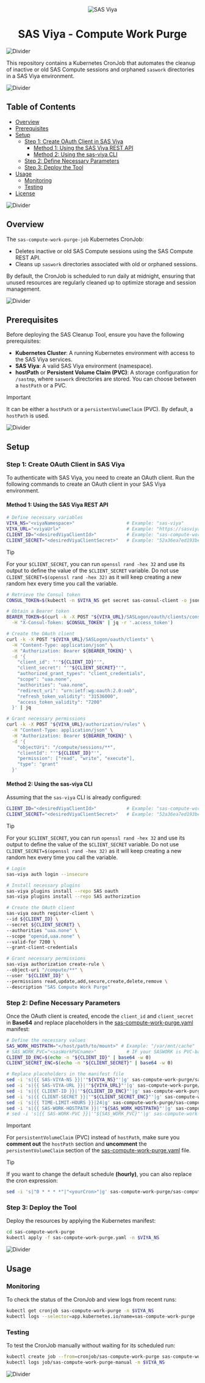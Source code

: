 <div align="center">

![SAS Viya](/.design/sasviya.png)

# **SAS Viya - Compute Work Purge**

</div>

![Divider](/.design/divider.png)

This repository contains a Kubernetes CronJob that automates the cleanup of inactive or old SAS Compute sessions and orphaned `saswork` directories in a SAS Viya environment.

![Divider](/.design/divider.png)

## Table of Contents

- [Overview](#overview)
- [Prerequisites](#prerequisites)
- [Setup](#setup)
  - [Step 1: Create OAuth Client in SAS Viya](#step-1-create-oauth-client-in-sas-viya)
    - [Method 1: Using the SAS Viya REST API](#method-1-using-the-sas-viya-rest-api)
    - [Method 2: Using the sas-viya CLI](#method-2-using-the-sas-viya-cli)
  - [Step 2: Define Necessary Parameters](#step-2-define-necessary-parameters)
  - [Step 3: Deploy the Tool](#step-3-deploy-the-tool)
- [Usage](#usage)
  - [Monitoring](#monitoring)
  - [Testing](#testing)
- [License](#license)

![Divider](/.design/divider.png)

## Overview

The `sas-compute-work-purge-job` Kubernetes CronJob:

- Deletes inactive or old SAS Compute sessions using the SAS Compute REST API.
- Cleans up `saswork` directories associated with old or orphaned sessions.

By default, the CronJob is scheduled to run daily at midnight, ensuring that unused resources are regularly cleaned up to optimize storage and session management.

![Divider](/.design/divider.png)

## Prerequisites

Before deploying the SAS Cleanup Tool, ensure you have the following prerequisites:

- **Kubernetes Cluster**: A running Kubernetes environment with access to the SAS Viya services.
- **SAS Viya**: A valid SAS Viya environment (namespace).
- **hostPath** or **Persistent Volume Claim (PVC)**: A storage configuration for `/sastmp`, where `saswork` directories are stored. You can choose between a `hostPath` or a PVC.

> [!IMPORTANT]  
> It can be either a `hostPath` or a `persistentVolumeClaim` (PVC). By default, a `hostPath` is used.

![Divider](/.design/divider.png)

## Setup

### Step 1: Create OAuth Client in SAS Viya

To authenticate with SAS Viya, you need to create an OAuth client. Run the following commands to create an OAuth client in your SAS Viya environment.

#### Method 1: Using the SAS Viya REST API

```sh
# Define necessary variables
VIYA_NS="<viyaNamespace>"                   # Example: "sas-viya"
VIYA_URL="<viyaUrl>"                        # Example: "https://sasviya.domain.com"
CLIENT_ID="<desiredViyaClientId>"           # Example: "sas-compute-work-purge"
CLIENT_SECRET="<desiredViyaClientSecret>"   # Example: "52a36ea7ed193be4027ee212f11b9b3af8..."
```

> [!TIP]
> For your `$CLIENT_SECRET`, you can run `openssl rand -hex 32` and use its output to define the value of the `$CLIENT_SECRET` variable. Do not use `CLIENT_SECRET=$(openssl rand -hex 32)` as it will keep creating a new random hex every time you call the variable.

```sh
# Retrieve the Consul token
CONSUL_TOKEN=$(kubectl -n $VIYA_NS get secret sas-consul-client -o jsonpath='{.data.CONSUL_TOKEN}' | base64 -d)

# Obtain a Bearer token
BEARER_TOKEN=$(curl -k -X POST "${VIYA_URL}/SASLogon/oauth/clients/consul?callback=false&serviceId=sas.cli" \
  -H "X-Consul-Token: $CONSUL_TOKEN" | jq -r '.access_token')

# Create the OAuth client
curl -k -X POST "${VIYA_URL}/SASLogon/oauth/clients" \
  -H "Content-Type: application/json" \
  -H "Authorization: Bearer ${BEARER_TOKEN}" \
  -d '{
    "client_id": "'"${CLIENT_ID}"'", 
    "client_secret": "'"${CLIENT_SECRET}"'",
    "authorized_grant_types": "client_credentials",
    "scope": "uaa.none",
    "authorities": "uaa.none",
    "redirect_uri": "urn:ietf:wg:oauth:2.0:oob",
    "refresh_token_validity": "31536000",
    "access_token_validity": "7200"
  }' | jq

# Grant necessary permissions
curl -k -X POST "${VIYA_URL}/authorization/rules" \
  -H "Content-Type: application/json" \
  -H "Authorization: Bearer ${BEARER_TOKEN}" \
  -d '{
    "objectUri": "/compute/sessions/**",
    "clientId": "'"${CLIENT_ID}"'",
    "permission": ["read", "write", "execute"],
    "type": "grant"
  }'
```

#### Method 2: Using the sas-viya CLI

Assuming that the `sas-viya` CLI is already configured:

```sh
CLIENT_ID="<desiredViyaClientId>"           # Example: "sas-compute-work-purge"
CLIENT_SECRET="<desiredViyaClientSecret>"   # Example: "52a36ea7ed193be4027ee212f11b9b3af8..."
```

> [!TIP]
> For your `$CLIENT_SECRET`, you can run `openssl rand -hex 32` and use its output to define the value of the `$CLIENT_SECRET` variable. Do not use `CLIENT_SECRET=$(openssl rand -hex 32)` as it will keep creating a new random hex every time you call the variable.

```sh
# Login
sas-viya auth login --insecure

# Install necessary plugins
sas-viya plugins install --repo SAS oauth
sas-viya plugins install --repo SAS authorization

# Create the OAuth client
sas-viya oauth register-client \
--id ${CLIENT_ID} \
--secret ${CLIENT_SECRET} \
--authorities "uaa.none" \
--scope "openid,uaa.none" \
--valid-for 7200 \
--grant-client-credentials

# Grant necessary permissions
sas-viya authorization create-rule \
--object-uri "/compute/**" \
--user "${CLIENT_ID}" \
--permissions read,update,add,secure,create,delete,remove \
--description "SAS Compute Work Purge"
```

### Step 2: Define Necessary Parameters

Once the OAuth client is created, encode the `client_id` and `client_secret` in **Base64** and replace placeholders in the [sas-compute-work-purge.yaml](sas-compute-work-purge.yaml) manifest:

```sh
# Define the necessary values
SAS_WORK_HOSTPATH="</host/path/to/mount>" # Example: "/var/mnt/cache"
# SAS_WORK_PVC="<sasWorkPVCname>"           # IF your SASWORK is PVC-based instead. Example: sas-work-pvc
CLIENT_ID_ENC=$(echo -n "${CLIENT_ID}" | base64 -w 0)
CLIENT_SECRET_ENC=$(echo -n "${CLIENT_SECRET}" | base64 -w 0)

# Replace placeholders in the manifest file
sed -i 's|{{ SAS-VIYA-NS }}|'"${VIYA_NS}"'|g' sas-compute-work-purge/sas-compute-work-purge.yaml
sed -i 's|{{ SAS-VIYA-URL }}|'"${VIYA_URL}"'|g' sas-compute-work-purge/sas-compute-work-purge.yaml
sed -i 's|{{ CLIENT-ID }}|'"${CLIENT_ID_ENC}"'|g' sas-compute-work-purge/sas-compute-work-purge.yaml
sed -i 's|{{ CLIENT-SECRET }}|'"${CLIENT_SECRET_ENC}"'|g' sas-compute-work-purge/sas-compute-work-purge.yaml
sed -i 's|{{ TIME-LIMIT-HOURS }}|24|g' sas-compute-work-purge/sas-compute-work-purge.yaml
sed -i 's|{{ SAS-WORK-HOSTPATH }}|'"${SAS_WORK_HOSTPATH}"'|g' sas-compute-work-purge/sas-compute-work-purge.yaml
# sed -i 's|{{ SAS-WORK-PVC }}|'"${SAS_WORK_PVC}"'|g' sas-compute-work-purge/sas-compute-work-purge.yaml ## IF your SASWORK is PVC-based instead.
```

> [!IMPORTANT]
> For `persistentVolumeClaim` (PVC) instead of `hostPath`, make sure you **comment out** the `hostPath` section and **uncomment** the `persistentVolumeClaim` section of the [sas-compute-work-purge.yaml](sas-compute-work-purge.yaml) file.

> [!TIP]
> If you want to change the default schedule **(hourly)**, you can also replace the cron expression:
> ```sh
> sed -i 's|"0 * * * *"|"<yourCron>"|g' sas-compute-work-purge/sas-compute-work-purge.yaml
> ```

### Step 3: Deploy the Tool

Deploy the resources by applying the Kubernetes manifest:

```sh
cd sas-compute-work-purge
kubectl apply -f sas-compute-work-purge.yaml -n $VIYA_NS
```

![Divider](/.design/divider.png)

## Usage

### Monitoring

To check the status of the CronJob and view logs from recent runs:

```sh
kubectl get cronjob sas-compute-work-purge -n $VIYA_NS
kubectl logs --selector=app.kubernetes.io/name=sas-compute-work-purge --namespace=$VIYA_NS
```

### Testing

To test the CronJob manually without waiting for its scheduled run:

```sh
kubectl create job --from=cronjob/sas-compute-work-purge sas-compute-work-purge-manual -n $VIYA_NS
kubectl logs job/sas-compute-work-purge-manual -n $VIYA_NS
```

![Divider](/.design/divider.png)